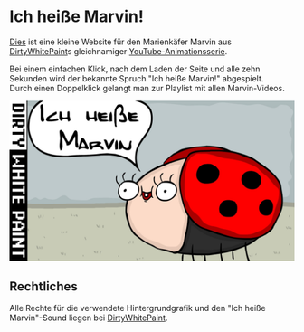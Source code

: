 # Ich heiße Marvin!
[Dies](https://ich-heisse.marvin.pro) ist eine kleine Website für den Marienkäfer Marvin aus [DirtyWhitePaint](https://www.youtube.com/user/DirtyWhitePaint)s gleichnamiger [YouTube-Animationsserie](https://www.youtube.com/watch?v=oKqqRrITlWg&list=PLJcXulNv_GYgmiIYoG4cMJPinVQOR8XEn).

Bei einem einfachen Klick, nach dem Laden der Seite und alle zehn Sekunden wird der bekannte Spruch "Ich heiße Marvin!" abgespielt.  
Durch einen Doppelklick gelangt man zur Playlist mit allen Marvin-Videos.

![Ich heiße Marvin!](public/assets/background.jpg)

## Rechtliches
Alle Rechte für die verwendete Hintergrundgrafik und den "Ich heiße Marvin"-Sound liegen bei [DirtyWhitePaint](https://www.youtube.com/user/DirtyWhitePaint).  
